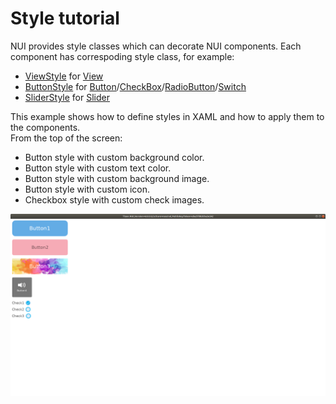 # Style tutorial

NUI provides style classes which can decorate NUI components. Each component has correspoding style class, for example:
* [ViewStyle](https://docs.tizen.org/application/dotnet/api/TizenFX/API9/api/Tizen.NUI.BaseComponents.ViewStyle.html) for [View](https://docs.tizen.org/application/dotnet/api/TizenFX/API9/api/Tizen.NUI.BaseComponents.View.html)
* [ButtonStyle](https://docs.tizen.org/application/dotnet/api/TizenFX/API9/api/Tizen.NUI.Components.ButtonStyle.html) for [Button](https://docs.tizen.org/application/dotnet/api/TizenFX/API9/api/Tizen.NUI.Components.Button.html)/[CheckBox](https://docs.tizen.org/application/dotnet/api/TizenFX/API9/api/Tizen.NUI.Components.CheckBox.html)/[RadioButton](https://docs.tizen.org/application/dotnet/api/TizenFX/API9/api/Tizen.NUI.Components.RadioButton.html)/[Switch](https://docs.tizen.org/application/dotnet/api/TizenFX/API9/api/Tizen.NUI.Components.Switch.html)
* [SliderStyle](https://docs.tizen.org/application/dotnet/api/TizenFX/API9/api/Tizen.NUI.Components.SliderStyle.html) for [Slider](https://docs.tizen.org/application/dotnet/api/TizenFX/API9/api/Tizen.NUI.Components.Slider.html)


This example shows how to define styles in XAML and how to apply them to the components. <br/>
From the top of the screen:
* Button style with custom background color.
* Button style with custom text color.
* Button style with custom background image.
* Button style with custom icon.
* Checkbox style with custom check images.

<div style="text-align:center;width:100%;"><img src="./preview/preview.png" /></div>
